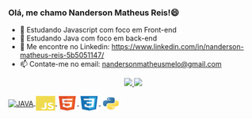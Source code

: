 ### Olá, me chamo Nanderson Matheus Reis!😄

- 📖 Estudando Javascript com foco em Front-end
- 📖 Estudando Java com foco em back-end
- 💬 Me encontre no Linkedin: https://www.linkedin.com/in/nanderson-matheus-reis-5b5051147/
- 📫 Contate-me no email: nandersonmatheusmelo@gmail.com

<div align="center">
  <a href="https://github.com/nandmat">
  <img height="180em" src="https://github-readme-stats.vercel.app/api?username=nandmat&show_icons=true&theme=dracula&include_all_commits=true&count_private=true"/>
  <img height="180em" src="https://github-readme-stats.vercel.app/api/top-langs/?username=nandmat&layout=compact&langs_count=7&theme=dracula"/>
</div>
 
<div style="display: inline_block"><br>
   <img align="center" alt="JAVA" height="30" width="40" src="https://pics.freeicons.io/uploads/icons/png/378554371540553613-512.png">
  <img align="center" alt="JS" height="30" width="40" src="https://raw.githubusercontent.com/devicons/devicon/master/icons/javascript/javascript-plain.svg">
  <img align="center" alt="HTML" height="30" width="40" src="https://raw.githubusercontent.com/devicons/devicon/master/icons/html5/html5-original.svg">
  <img align="center" alt="CSS" height="30" width="40" src="https://raw.githubusercontent.com/devicons/devicon/master/icons/css3/css3-original.svg">
  <img align="center" alt="Python" height="30" width="40" src="https://raw.githubusercontent.com/devicons/devicon/master/icons/python/python-original.svg">
</div>
